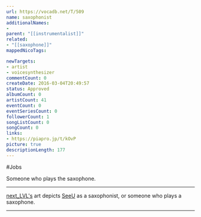 ```yaml
---
url: https://vocadb.net/T/509
name: saxophonist
additionalNames: 
- 
parent: "[[instrumentalist]]"
related:
- "[[saxophone]]"
mappedNicoTags:

newTargets:
- artist
- voicesynthesizer
commentCount: 0
createDate: 2016-03-04T20:49:57
status: Approved
albumCount: 0
artistCount: 41
eventCount: 0
eventSeriesCount: 0
followerCount: 1
songListCount: 0
songCount: 0
links: 
- https://piapro.jp/t/kOvP
picture: true
descriptionLength: 177
---
```


#Jobs

Someone who plays the saxophone.

___

[next_LVL's](https://vocadb.net/Ar/7353) art depicts [SeeU](https://vocadb.net/Ar/193) as a saxophonist, or someone who plays a saxophone.

---

